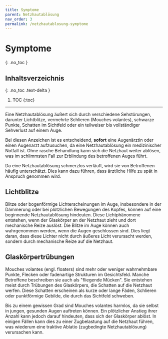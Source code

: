 ```yaml
---
title: Symptome
parent: Netzhautablösung
nav_order: 3
permalink: /netzhautablosung-symptome
---
```


# Symptome
{: .no_toc }

## Inhaltsverzeichnis
{: .no_toc .text-delta }

1. TOC
{:toc}

---

Eine Netzhautablösung äußert sich durch verschiedene Sehstörungen, darunter Lichtblitze, vermehrte Schlieren (Mouches volantes), schwarze Punkte, Schatten im Sichtfeld oder ein teilweiser bis vollständiger Sehverlust auf einem Auge.

Bei diesen Anzeichen ist es entscheidend, **sofort** eine Augenärztin oder einen Augenarzt aufzusuchen, da eine Netzhautablösung ein medizinischer Notfall ist. Ohne rasche Behandlung kann sich die Netzhaut weiter ablösen, was im schlimmsten Fall zur Erblindung des betroffenen Auges führt.

Da eine Netzhautablösung schmerzlos verläuft, wird sie von Betroffenen häufig unterschätzt. Dies kann dazu führen, dass ärztliche Hilfe zu spät in Anspruch genommen wird.

## Lichtblitze

Blitze oder bogenförmige Lichterscheinungen im Auge, insbesondere in der Dämmerung oder bei plötzlichen Bewegungen des Kopfes, können auf eine beginnende Netzhautablösung hindeuten. Diese Lichtphänomene entstehen, wenn der Glaskörper an der Netzhaut zieht und dort mechanische Reize auslöst. Die Blitze im Auge können auch wahrgenommen werden, wenn die Augen geschlossen sind. Dies liegt daran, dass diese Lichter nicht durch äußeres Licht verursacht werden, sondern durch mechanische Reize auf die Netzhaut.

<!-- ![Lichtblitze](https://www.gesundheitsinformation.de/grafiken/de_auge_netzhautabloesung_symptome_1von5_replacement_image.jpg) -->

## Glaskörpertrübungen

Mouches volantes (engl. floaters) sind mehr oder weniger wahrnehmbare Punkte, Flecken oder fadenartige Strukturen im Gesichtsfeld. Manche Betroffene beschreiben sie auch als "fliegende Mücken". Sie entstehen meist durch Trübungen des Glaskörpers, die Schatten auf die Netzhaut werfen. Diese Schatten erscheinen als kurze oder lange Fäden, Schlieren oder punktförmige Gebilde, die durch das Sichtfeld schweben.

Bis zu einem gewissen Grad sind Mouches volantes harmlos, da sie selbst in jungen, gesunden Augen auftreten können. Ein plötzlicher Anstieg ihrer Anzahl kann jedoch darauf hindeuten, dass sich der Glaskörper ablöst. In einigen Fällen kann dies zu einer Zugbelastung auf die Netzhaut führen, was wiederum eine traktive Ablatio (zugbedingte Netzhautablösung) verursachen kann.

<!-- ![Mouches volantes](https://www.gesundheitsinformation.de/grafiken/de_auge_netzhautabloesung_symptome_2von5_replacement_image.jpg) -->
